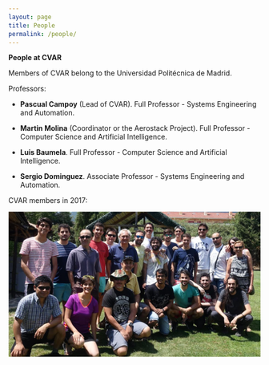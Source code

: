 ```yaml
---
layout: page
title: People
permalink: /people/
---
```


**People at CVAR**

Members of CVAR belong to the Universidad Politécnica de Madrid.

Professors:

- **Pascual Campoy** (Lead of CVAR). Full Professor - Systems Engineering and Automation.

- **Martin Molina** (Coordinator or the Aerostack Project). Full Professor - Computer Science and Artificial Intelligence.


- **Luis Baumela**. Full Professor - Computer Science and Artificial Intelligence.


- **Sergio Dominguez**. Associate Professor - Systems Engineering and Automation.


CVAR members in 2017:

<div style="text-align: center">
    <a href="https://github.com/cvar-upm/cvar-upm.github.io/raw/main/assets/photoGroup2017.png">
        <img src="https://github.com/cvar-upm/cvar-upm.github.io/raw/main/assets/photoGroup2017.png" width=600>
    </a>
</div>